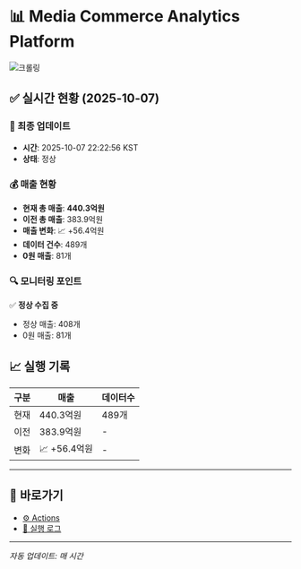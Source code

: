 # 📊 Media Commerce Analytics Platform

![크롤링](https://img.shields.io/badge/크롤링-정상-green)

## ✅ 실시간 현황 (2025-10-07)

### 📍 최종 업데이트
- **시간**: 2025-10-07 22:22:56 KST
- **상태**: 정상

### 💰 매출 현황
- **현재 총 매출**: **440.3억원**
- **이전 총 매출**: 383.9억원
- **매출 변화**: 📈 +56.4억원
- **데이터 건수**: 489개
- **0원 매출**: 81개

### 🔍 모니터링 포인트

✅ **정상 수집 중**
- 정상 매출: 408개
- 0원 매출: 81개


## 📈 실행 기록

| 구분 | 매출 | 데이터수 |
|------|------|----------|
| 현재 | 440.3억원 | 489개 |
| 이전 | 383.9억원 | - |
| 변화 | 📈 +56.4억원 | - |

---

## 🔗 바로가기

- [⚙️ Actions](../../actions)
- [📝 실행 로그](../../actions/workflows/daily_scraping.yml)

---

*자동 업데이트: 매 시간*
